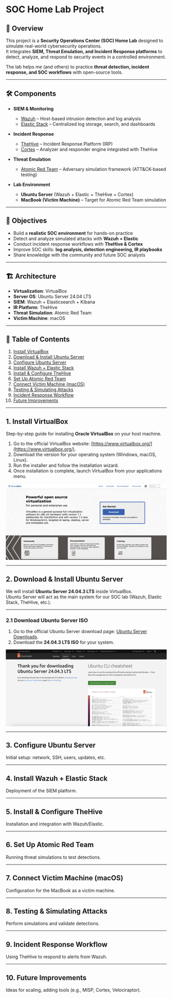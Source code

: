 # SOC Home Lab Project

## 📌 Overview
This project is a **Security Operations Center (SOC) Home Lab** designed to simulate real-world cybersecurity operations.  
It integrates **SIEM, Threat Emulation, and Incident Response platforms** to detect, analyze, and respond to security events in a controlled environment.  

The lab helps me (and others) to practice **threat detection, incident response, and SOC workflows** with open-source tools.

---

## 🛠️ Components
- **SIEM & Monitoring**  
  - [Wazuh](https://wazuh.com/) – Host-based intrusion detection and log analysis  
  - [Elastic Stack](https://www.elastic.co/elastic-stack/) – Centralized log storage, search, and dashboards  

- **Incident Response**  
  - [TheHive](https://thehive-project.org/) – Incident Response Platform (IRP)  
  - [Cortex](https://www.cortex-cert.fr/) – Analyzer and responder engine integrated with TheHive  

- **Threat Emulation**  
  - [Atomic Red Team](https://github.com/redcanaryco/atomic-red-team) – Adversary simulation framework (ATT&CK-based testing)  

- **Lab Environment**  
  - **Ubuntu Server** (Wazuh + Elastic + TheHive + Cortex)  
  - **MacBook (Victim Machine)** – Target for Atomic Red Team simulation  

---

## 🎯 Objectives
- Build a **realistic SOC environment** for hands-on practice  
- Detect and analyze simulated attacks with **Wazuh + Elastic**  
- Conduct incident response workflows with **TheHive & Cortex**  
- Improve SOC skills: **log analysis, detection engineering, IR playbooks**  
- Share knowledge with the community and future SOC analysts  

---

## 🏗️ Architecture
- **Virtualization**: VirtualBox
- **Server OS**: Ubuntu Server 24.04 LTS
- **SIEM**: Wazuh + Elasticsearch + Kibana
- **IR Platform**: TheHive
- **Threat Simulation**: Atomic Red Team
- **Victim Machine**: macOS

---

## 📂 Table of Contents
1. [Install VirtualBox](#1-install-virtualbox)
2. [Download & Install Ubuntu Server](#2-download--install-ubuntu-server)
3. [Configure Ubuntu Server](#3-configure-ubuntu-server)
4. [Install Wazuh + Elastic Stack](#4-install-wazuh--elastic-stack)
5. [Install & Configure TheHive](#5-install--configure-thehive)
6. [Set Up Atomic Red Team](#6-set-up-atomic-red-team)
7. [Connect Victim Machine (macOS)](#7-connect-victim-machine-macos)
8. [Testing & Simulating Attacks](#8-testing--simulating-attacks)
9. [Incident Response Workflow](#9-incident-response-workflow)
10. [Future Improvements](#10-future-improvements)

---

## 1. Install VirtualBox
Step-by-step guide for installing **Oracle VirtualBox** on your host machine.

1. Go to the official VirtualBox website: [https://www.virtualbox.org/](https://www.virtualbox.org/).
2. Download the version for your operating system (Windows, macOS, Linux).
3. Run the installer and follow the installation wizard.
4. Once installation is complete, launch VirtualBox from your applications menu.

![VirtualBox Website Screenshot](/images/virtualbox-website.png)


---

## 2. Download & Install Ubuntu Server
We will install **Ubuntu Server 24.04.3 LTS** inside VirtualBox.  
Ubuntu Server will act as the main system for our SOC lab (Wazuh, Elastic Stack, TheHive, etc.).

---

### 2.1 Download Ubuntu Server ISO
1. Go to the official Ubuntu Server download page: [Ubuntu Server Downloads](https://ubuntu.com/download/server).  
2. Download the **24.04.3 LTS ISO** for your system.

![Ubuntu Server Download](/images/ubuntu-server-website.png)

---

## 3. Configure Ubuntu Server
Initial setup: network, SSH, users, updates, etc.

---

## 4. Install Wazuh + Elastic Stack
Deployment of the SIEM platform.

---

## 5. Install & Configure TheHive
Installation and integration with Wazuh/Elastic.

---

## 6. Set Up Atomic Red Team
Running threat simulations to test detections.

---

## 7. Connect Victim Machine (macOS)
Configuration for the MacBook as a victim machine.

---

## 8. Testing & Simulating Attacks
Perform simulations and validate detections.

---

## 9. Incident Response Workflow
Using TheHive to respond to alerts from Wazuh.

---

## 10. Future Improvements
Ideas for scaling, adding tools (e.g., MISP, Cortex, Velociraptor).
